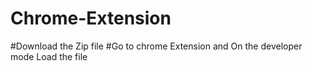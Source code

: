 # Chrome-Extension
#Download the Zip file
#Go to chrome Extension and On the developer mode Load the file 
